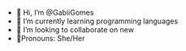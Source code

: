 - 👋 Hi, I’m @GabiiGomes
- 🌱 I’m currently learning programming languages
- 💞️ I’m looking to collaborate on new 
- 🙂Pronouns: She/Her


